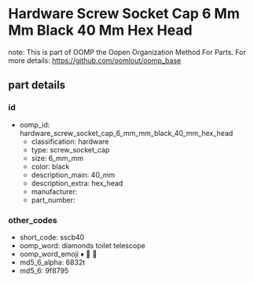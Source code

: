 # Hardware Screw Socket Cap 6 Mm Mm Black 40 Mm Hex Head  

note: This is part of OOMP the Oopen Organization Method For Parts. For more details: https://github.com/oomlout/oomp_base

##  part details





### id
* oomp_id: hardware_screw_socket_cap_6_mm_mm_black_40_mm_hex_head
  * classification: hardware
  * type: screw_socket_cap
  * size: 6_mm_mm
  * color: black
  * description_main: 40_mm
  * description_extra: hex_head
  * manufacturer: 
  * part_number: 

### other_codes
* short_code: sscb40
* oomp_word: diamonds toilet telescope
* oomp_word_emoji :diamonds: :toilet: :telescope:
* md5_6_alpha: 6832t
* md5_6: 9f8795